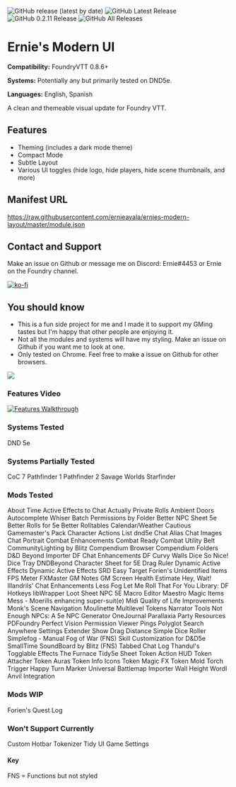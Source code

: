 ![GitHub release (latest by date)](https://img.shields.io/github/v/release/ernieayala/ernies-modern-layout?style=flat-square)
![GitHub Latest Release](https://img.shields.io/github/downloads/ernieayala/ernies-modern-layout/latest/total?style=flat-square)
![GitHub 0.2.11 Release](https://img.shields.io/github/downloads/ernieayala/ernies-modern-layout/0.2.11/total?style=flat-square)
![GitHub All Releases](https://img.shields.io/github/downloads/ernieayala/ernies-modern-layout/total?style=flat-square)

# Ernie's Modern UI
**Compatibility:** FoundryVTT 0.8.6+

**Systems:** Potentially any but primarily tested on DND5e.

**Languages:** English, Spanish

A clean and themeable visual update for Foundry VTT.

## Features
- Theming (includes a dark mode theme)
- Compact Mode
- Subtle Layout
- Various UI toggles (hide logo, hide players, hide scene thumbnails, and more)

## Manifest URL
https://raw.githubusercontent.com/ernieayala/ernies-modern-layout/master/module.json

## Contact and Support
Make an issue on Github or message me on Discord: Ernie#4453 or Ernie on the Foundry channel.

[![ko-fi](https://ko-fi.com/img/githubbutton_sm.svg)](https://ko-fi.com/T6T24X2VD)

## You should know
- This is a fun side project for me and I made it to support my GMing tastes but I'm happy that other people are enjoying it.
- Not all the modules and systems will have my styling. Make an issue on Github if you want me to look at one.
- Only tested on Chrome. Feel free to make a issue on Github for other browsers.

<img src="https://github.com/ernieayala/ernies-modern-layout/raw/master/images/eml-default.jpg"
     style="max-width: 100%;" />
     
### Features Video
[![Features Walkthrough](https://img.youtube.com/vi/bU7sclPTFQU/0.jpg)](https://www.youtube.com/watch?v=bU7sclPTFQU)

### Systems Tested
DND 5e

### Systems Partially Tested
CoC 7
Pathfinder 1
Pathfinder 2
Savage Worlds
Starfinder

### Mods Tested
About Time
Active Effects to Chat
Actually Private Rolls
Ambient Doors
Autocomplete Whiser
Batch Permissions by Folder
Better NPC Sheet 5e
Better Rolls for 5e
Better Rolltables
Calendar/Weather
Cautious Gamemaster's Pack
Character Actions List dnd5e
Chat Alias
Chat Images
Chat Portrait
Combat Enhancements
Combat Ready
Combat Utility Belt
CommunityLighting by Blitz
Compendium Browser
Compendium Folders
D&D Beyond Importer
DF Chat Enhancements
DF Curvy Walls
Dice So Nice!
Dice Tray
DNDBeyond Character Sheet for 5E
Drag Ruler
Dynamic Active Effects
Dynamic Active Effects SRD
Easy Target
Forien's Unidentified Items
FPS Meter
FXMaster
GM Notes
GM Screen
Health Estimate
Hey, Wait!
Illandrils' Chat Enhancements
Less Fog
Let Me Roll That For You
Library: DF Hotkeys
libWrapper
Loot Sheet NPC 5E
Macro Editor
Maestro
Magic Items
Mess - Moerills enhancing super-suit(e)
Midi Quality of Life Improvements
Monk's Scene Navigation
Moulinette
Multilevel Tokens
Narrator Tools
Not Enough NPCs: A 5e NPC Generator
OneJournal
Parallaxia
Party Resources
PDFoundry
Perfect Vision
Permission Viewer
Pings
Polyglot
Search Anywhere
Settings Extender
Show Drag Distance
Simple Dice Roller
Simplefog - Manual Fog of War (FNS)
Skill Customization for D&D5e
SmallTime
SoundBoard by Blitz (FNS)
Tabbed Chat Log
Thandul's Togglable Effects
The Furnace
Tidy5e Sheet
Token Action HUD
Token Attacher
Token Auras
Token Info Icons
Token Magic FX
Token Mold
Torch
Trigger Happy
Turn Marker
Universal Battlemap Importer
Wall Height
Wordl Anvil Integration

### Mods WIP
Forien's Quest Log

### Won't Support Currently
Custom Hotbar
Tokenizer
Tidy UI Game Settings

#### Key
FNS = Functions but not styled
